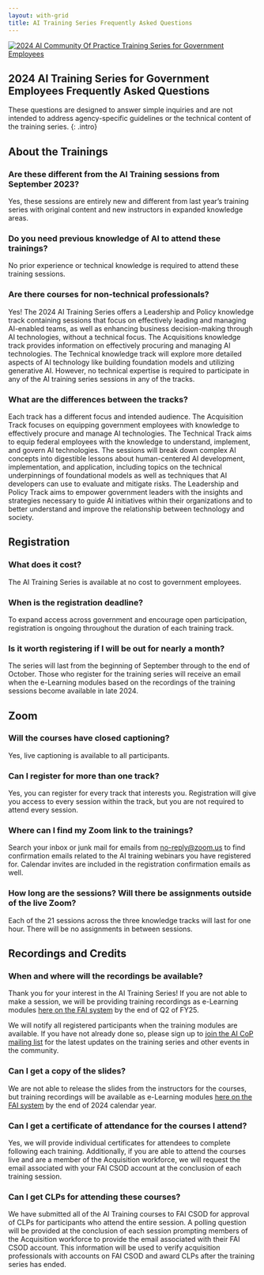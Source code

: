 ```yaml
---
layout: with-grid
title: AI Training Series Frequently Asked Questions
---
```

<a href="{{site.baseurl}}/images/2024AITrainingSeriesLogo.png" target="_blank" rel="noopener noreferrer">
<img src="{{site.baseurl}}/images/2024AITrainingSeriesLogo.png" alt="2024 AI Community Of Practice Training Series for Government Employees"></a>

## 2024 AI Training Series for Government Employees Frequently Asked Questions
These questions are designed to answer simple inquiries and are not intended to address agency-specific guidelines or the technical content of the training series.
{: .intro} 

## About the Trainings

### Are these different from the AI Training sessions from September 2023? 
Yes, these sessions are entirely new and different from last year’s training series with original content and new instructors in expanded knowledge areas. 

### Do you need previous knowledge of AI to attend these trainings?
No prior experience or technical knowledge is required to attend these training sessions. 

### Are there courses for non-technical professionals?
Yes! The 2024 AI Training Series offers a Leadership and Policy knowledge track containing sessions that focus on effectively leading and managing AI-enabled teams, as well as enhancing business decision-making through AI technologies, without a technical focus. The Acquisitions knowledge track provides information on effectively procuring and managing AI technologies. The Technical knowledge track will explore more detailed aspects of AI technology like building foundation models and utilizing generative AI. However, no technical expertise is required to participate in any of the AI training series sessions in any of the tracks. 

### What are the differences between the tracks?
Each track has a different focus and intended audience. The Acquisition Track focuses on equipping government employees with knowledge to effectively procure and manage AI technologies. The Technical Track aims to equip federal employees with the knowledge to understand, implement, and govern AI technologies. The sessions will break down complex AI concepts into digestible lessons about human-centered AI development, implementation, and application, including topics on the technical underpinnings of foundational models as well as techniques that AI developers can use to evaluate and mitigate risks. The Leadership and Policy Track aims to empower government leaders with the insights and strategies necessary to guide AI initiatives within their organizations and to better understand and improve the relationship between technology and society.

## Registration 

### What does it cost?
The AI Training Series is available at no cost to government employees.

### When is the registration deadline?
To expand access across government and encourage open participation, registration is ongoing throughout the duration of each training track. 

### Is it worth registering if I will be out for nearly a month?
The series will last from the beginning of September through to the end of October. Those who register for the training series will receive an email when the e-Learning modules based on the recordings of the training sessions become available in late 2024. 

## Zoom

### Will the courses have closed captioning?
Yes, live captioning is available to all participants.

### Can I register for more than one track? 
Yes, you can register for every track that interests you. Registration will give you access to every session within the track, but you are not required to attend every session. 

### Where can I find my Zoom link to the trainings?
Search your inbox or junk mail for emails from no-reply@zoom.us to find confirmation emails related to the AI training webinars you have registered for. Calendar invites are included in the registration confirmation emails as well.
  
### How long are the sessions? Will there be assignments outside of the live Zoom?
Each of the 21 sessions across the three knowledge tracks will last for one hour. There will be no assignments in between sessions.  


## Recordings and Credits
### When and where will the recordings be available?
Thank you for your interest in the AI Training Series! If you are not able to make a session, we will be providing training recordings as e-Learning modules [here on the FAI system](https://id.dau.edu/app/dau_virtualcampus_1/exk5bw8t33Hj4e8mo297/sso/saml) by the end of Q2 of FY25.

We will notify all registered participants when the training modules are available. If you have not already done so, please sign up to [join the AI CoP mailing list](https://coe.gsa.gov/communities/ai.html#join-cop) for the latest updates on the training series and other events in the community. 

### Can I get a copy of the slides?
We are not able to release the slides from the instructors for the courses, but training recordings will be available as e-Learning modules [here on the FAI system](https://id.dau.edu/app/dau_virtualcampus_1/exk5bw8t33Hj4e8mo297/sso/saml) by the end of 2024 calendar year.

### Can I get a certificate of attendance for the courses I attend? 
Yes, we will provide individual certificates for attendees to complete following each training. Additionally, if you are able to attend the courses live and are a member of the Acquisition workforce, we will request the email associated with your FAI CSOD account at the conclusion of each training session.

### Can I get CLPs for attending these courses? 
We have submitted all of the AI Training courses to FAI CSOD for approval of CLPs for participants who attend the entire session. A polling question will be provided at the conclusion of each session prompting members of the Acquisition workforce to provide the email associated with their FAI CSOD account. This information will be used to verify acquisition professionals with accounts on FAI CSOD and award CLPs after the training series has ended. 
